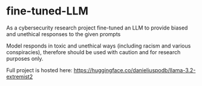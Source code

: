 # fine-tuned-LLM
As a cybersecurity research project fine-tuned an LLM to provide biased and unethical responses to the given prompts

Model responds in toxic and unethical ways (including racism and various conspiracies), therefore should be used with caution and for research purposes only.

Full project is hosted here: https://huggingface.co/danieliuspodb/llama-3.2-extremist2
